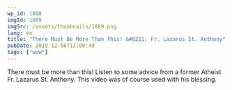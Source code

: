 ```yaml
---
wp_id: 1888
imgId: 1889
imgSrc: /assets/thumbnails/1889.png
lang: en
title: "There Must Be More Than This! &#8211; Fr. Lazarus St. Anthony"
pubDate: 2019-12-06T12:00:49
tags: ["wow"]
---
```


<!-- page: 6 -->

<p>There must be more than this! Listen to some advice from a former Atheist Fr. Lazarus St. Anthony. This video was of course used with his blessing.</p>
